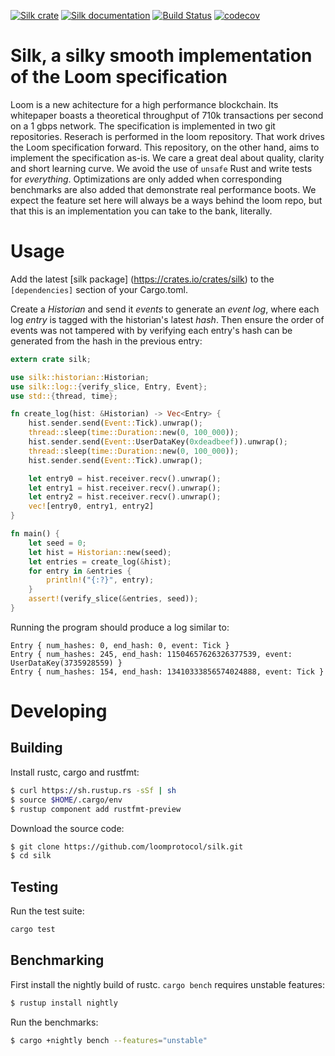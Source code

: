 [![Silk crate](https://img.shields.io/crates/v/silk.svg)](https://crates.io/crates/silk)
[![Silk documentation](https://docs.rs/silk/badge.svg)](https://docs.rs/silk)
[![Build Status](https://travis-ci.org/loomprotocol/silk.svg?branch=master)](https://travis-ci.org/loomprotocol/silk)
[![codecov](https://codecov.io/gh/loomprotocol/silk/branch/master/graph/badge.svg)](https://codecov.io/gh/loomprotocol/silk)

# Silk, a silky smooth implementation of the Loom specification

Loom is a new achitecture for a high performance blockchain. Its whitepaper boasts a theoretical
throughput of 710k transactions per second on a 1 gbps network. The specification is implemented
in two git repositories. Reserach is performed in the loom repository. That work drives the
Loom specification forward. This repository, on the other hand, aims to implement the specification
as-is.  We care a great deal about quality, clarity and short learning curve. We avoid the use
of `unsafe` Rust and write tests for *everything*.  Optimizations are only added when
corresponding benchmarks are also added that demonstrate real performance boots. We expect the
feature set here will always be a ways behind the loom repo, but that this is an implementation
you can take to the bank, literally.

# Usage

Add the latest [silk package] (https://crates.io/crates/silk) to the `[dependencies]` section
of your Cargo.toml.

Create a *Historian* and send it *events* to generate an *event log*, where each log *entry*
is tagged with the historian's latest *hash*. Then ensure the order of events was not tampered
with by verifying each entry's hash can be generated from the hash in the previous entry:

```rust
extern crate silk;

use silk::historian::Historian;
use silk::log::{verify_slice, Entry, Event};
use std::{thread, time};

fn create_log(hist: &Historian) -> Vec<Entry> {
    hist.sender.send(Event::Tick).unwrap();
    thread::sleep(time::Duration::new(0, 100_000));
    hist.sender.send(Event::UserDataKey(0xdeadbeef)).unwrap();
    thread::sleep(time::Duration::new(0, 100_000));
    hist.sender.send(Event::Tick).unwrap();

    let entry0 = hist.receiver.recv().unwrap();
    let entry1 = hist.receiver.recv().unwrap();
    let entry2 = hist.receiver.recv().unwrap();
    vec![entry0, entry1, entry2]
}

fn main() {
    let seed = 0;
    let hist = Historian::new(seed);
    let entries = create_log(&hist);
    for entry in &entries {
        println!("{:?}", entry);
    }
    assert!(verify_slice(&entries, seed));
}
```

Running the program should produce a log similar to:

```
Entry { num_hashes: 0, end_hash: 0, event: Tick }
Entry { num_hashes: 245, end_hash: 11504657626326377539, event: UserDataKey(3735928559) }
Entry { num_hashes: 154, end_hash: 13410333856574024888, event: Tick }
```


# Developing

Building
---

Install rustc, cargo and rustfmt:

```bash
$ curl https://sh.rustup.rs -sSf | sh
$ source $HOME/.cargo/env
$ rustup component add rustfmt-preview
```

Download the source code:

```bash
$ git clone https://github.com/loomprotocol/silk.git
$ cd silk
```

Testing
---

Run the test suite:

```bash
cargo test
```

Benchmarking
---

First install the nightly build of rustc. `cargo bench` requires unstable features:

```bash
$ rustup install nightly
```

Run the benchmarks:

```bash
$ cargo +nightly bench --features="unstable"
```
